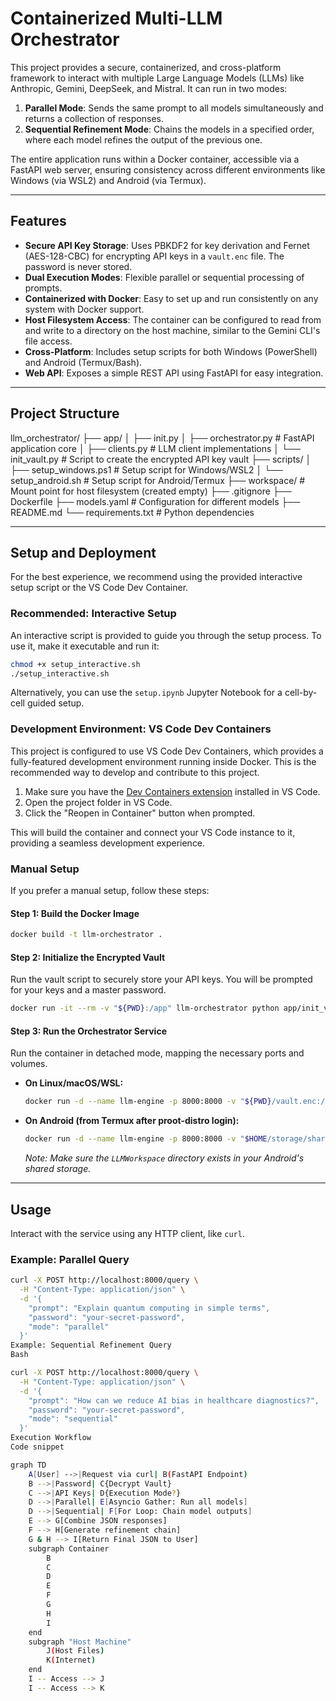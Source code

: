 # Containerized Multi-LLM Orchestrator

This project provides a secure, containerized, and cross-platform framework to interact with multiple Large Language Models (LLMs) like Anthropic, Gemini, DeepSeek, and Mistral. It can run in two modes:
1.  **Parallel Mode**: Sends the same prompt to all models simultaneously and returns a collection of responses.
2.  **Sequential Refinement Mode**: Chains the models in a specified order, where each model refines the output of the previous one.

The entire application runs within a Docker container, accessible via a FastAPI web server, ensuring consistency across different environments like Windows (via WSL2) and Android (via Termux).

---

## Features

-   **Secure API Key Storage**: Uses PBKDF2 for key derivation and Fernet (AES-128-CBC) for encrypting API keys in a `vault.enc` file. The password is never stored.
-   **Dual Execution Modes**: Flexible parallel or sequential processing of prompts.
-   **Containerized with Docker**: Easy to set up and run consistently on any system with Docker support.
-   **Host Filesystem Access**: The container can be configured to read from and write to a directory on the host machine, similar to the Gemini CLI's file access.
-   **Cross-Platform**: Includes setup scripts for both Windows (PowerShell) and Android (Termux/Bash).
-   **Web API**: Exposes a simple REST API using FastAPI for easy integration.

---

## Project Structure

llm_orchestrator/
├── app/
│   ├── init.py
│   ├── orchestrator.py      # FastAPI application core
│   ├── clients.py           # LLM client implementations
│   └── init_vault.py        # Script to create the encrypted API key vault
├── scripts/
│   ├── setup_windows.ps1    # Setup script for Windows/WSL2
│   └── setup_android.sh     # Setup script for Android/Termux
├── workspace/               # Mount point for host filesystem (created empty)
├── .gitignore
├── Dockerfile
├── models.yaml              # Configuration for different models
├── README.md
└── requirements.txt         # Python dependencies


---

## Setup and Deployment

For the best experience, we recommend using the provided interactive setup script or the VS Code Dev Container.

### Recommended: Interactive Setup

An interactive script is provided to guide you through the setup process. To use it, make it executable and run it:
```bash
chmod +x setup_interactive.sh
./setup_interactive.sh
```
Alternatively, you can use the `setup.ipynb` Jupyter Notebook for a cell-by-cell guided setup.

### Development Environment: VS Code Dev Containers

This project is configured to use VS Code Dev Containers, which provides a fully-featured development environment running inside Docker. This is the recommended way to develop and contribute to this project.

1.  Make sure you have the [Dev Containers extension](https://marketplace.visualstudio.com/items?itemName=ms-vscode-remote.remote-containers) installed in VS Code.
2.  Open the project folder in VS Code.
3.  Click the "Reopen in Container" button when prompted.

This will build the container and connect your VS Code instance to it, providing a seamless development experience.

### Manual Setup

If you prefer a manual setup, follow these steps:

#### Step 1: Build the Docker Image
```bash
docker build -t llm-orchestrator .
```

#### Step 2: Initialize the Encrypted Vault
Run the vault script to securely store your API keys. You will be prompted for your keys and a master password.
```bash
docker run -it --rm -v "${PWD}:/app" llm-orchestrator python app/init_vault.py
```

#### Step 3: Run the Orchestrator Service
Run the container in detached mode, mapping the necessary ports and volumes.
-   **On Linux/macOS/WSL:**
    ```bash
    docker run -d --name llm-engine -p 8000:8000 -v "${PWD}/vault.enc:/vault.enc" -v "${PWD}/models.yaml:/models.yaml" -v "${PWD}/workspace:/workspace" --rm llm-orchestrator
    ```
-   **On Android (from Termux after proot-distro login):**
    ```bash
    docker run -d --name llm-engine -p 8000:8000 -v "$HOME/storage/shared/LLMWorkspace:/workspace" -v "$(pwd)/vault.enc:/vault.enc" -v "$(pwd)/models.yaml:/models.yaml" --rm llm-orchestrator
    ```
    *Note: Make sure the `LLMWorkspace` directory exists in your Android's shared storage.*

---

## Usage

Interact with the service using any HTTP client, like `curl`.

### Example: Parallel Query

```bash
curl -X POST http://localhost:8000/query \
  -H "Content-Type: application/json" \
  -d '{
    "prompt": "Explain quantum computing in simple terms",
    "password": "your-secret-password",
    "mode": "parallel"
  }'
Example: Sequential Refinement Query
Bash

curl -X POST http://localhost:8000/query \
  -H "Content-Type: application/json" \
  -d '{
    "prompt": "How can we reduce AI bias in healthcare diagnostics?",
    "password": "your-secret-password",
    "mode": "sequential"
  }'
Execution Workflow
Code snippet

graph TD
    A[User] -->|Request via curl| B(FastAPI Endpoint)
    B -->|Password| C{Decrypt Vault}
    C -->|API Keys| D{Execution Mode?}
    D -->|Parallel| E[Asyncio Gather: Run all models]
    D -->|Sequential| F[For Loop: Chain model outputs]
    E --> G[Combine JSON responses]
    F --> H[Generate refinement chain]
    G & H --> I[Return Final JSON to User]
    subgraph Container
        B
        C
        D
        E
        F
        G
        H
        I
    end
    subgraph "Host Machine"
        J(Host Files)
        K(Internet)
    end
    I -- Access --> J
    I -- Access --> K

```